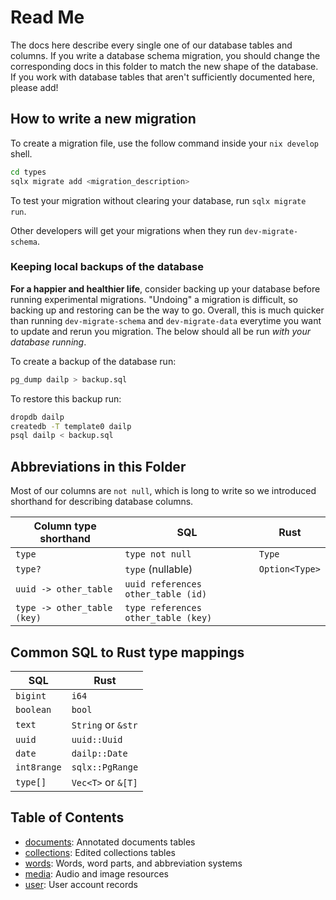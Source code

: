 # Read Me

The docs here describe every single one of our database tables and columns.
If you write a database schema migration, you should change the corresponding docs in this folder to match the new shape of the database.
If you work with database tables that aren't sufficiently documented here, please add!

## How to write a new migration

To create a migration file, use the follow command inside your `nix develop` shell.

```zsh
cd types
sqlx migrate add <migration_description>
```

To test your migration without clearing your database, run `sqlx migrate run`.

Other developers will get your migrations when they run `dev-migrate-schema`.

### Keeping local backups of the database

**For a happier and healthier life**, consider backing up your database before running experimental migrations. "Undoing" a migration is difficult, so backing up and restoring can be the way to go. Overall, this is much quicker than running `dev-migrate-schema` and `dev-migrate-data` everytime you want to update and rerun you migration. The below should all be run _with your database running_.

To create a backup of the database run:

```zsh
pg_dump dailp > backup.sql
```

To restore this backup run:

```zsh
dropdb dailp
createdb -T template0 dailp
psql dailp < backup.sql
```

## Abbreviations in this Folder

Most of our columns are `not null`, which is long to write so we introduced shorthand for describing database columns.

| Column type shorthand       | SQL                                 | Rust           |
| --------------------------- | ----------------------------------- | -------------- |
| `type`                      | `type not null`                     | `Type`         |
| `type?`                     | `type` (nullable)                   | `Option<Type>` |
| `uuid -> other_table`       | `uuid references other_table (id)`  |                |
| `type -> other_table (key)` | `type references other_table (key)` |                |

## Common SQL to Rust type mappings

| SQL         | Rust               |
| ----------- | ------------------ |
| `bigint`    | `i64`              |
| `boolean`   | `bool`             |
| `text`      | `String` or `&str` |
| `uuid`      | `uuid::Uuid`       |
| `date`      | `dailp::Date`      |
| `int8range` | `sqlx::PgRange`    |
| `type[]`    | `Vec<T>` or `&[T]` |

## Table of Contents

- [documents](./documents.md): Annotated documents tables
- [collections](./collections.md): Edited collections tables
- [words](./words.md): Words, word parts, and abbreviation systems
- [media](./media.md): Audio and image resources
- [user](./user.md): User account records
